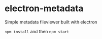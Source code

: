 # electron-metadata
Simple metadata fileviewer built with electron

`npm install`
and then
`npm start`
